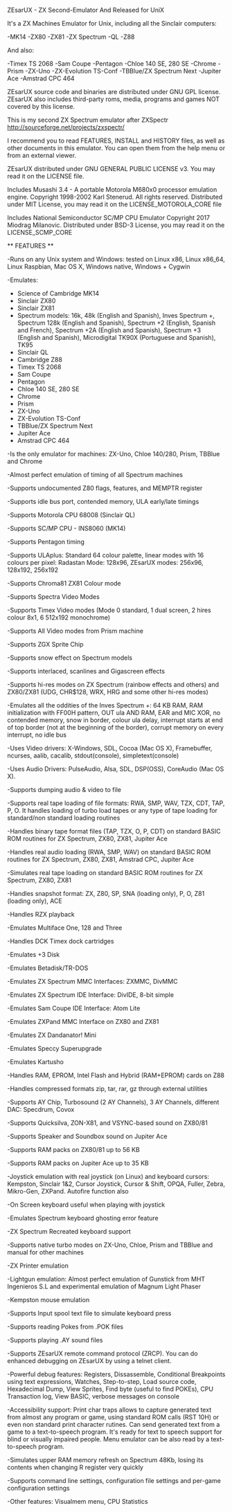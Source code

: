 ZEsarUX - ZX Second-Emulator And Released for UniX 


It's a ZX Machines Emulator for Unix, including all the Sinclair computers:

-MK14
-ZX80
-ZX81
-ZX Spectrum
-QL
-Z88

And also:

-Timex TS 2068
-Sam Coupe
-Pentagon 
-Chloe 140 SE, 280 SE
-Chrome
-Prism
-ZX-Uno
-ZX-Evolution TS-Conf
-TBBlue/ZX Spectrum Next
-Jupiter Ace
-Amstrad CPC 464

ZEsarUX source code and binaries are distributed under GNU GPL license. 
ZEsarUX also includes third-party roms, media, programs and games NOT covered by this license.

This is my second ZX Spectrum emulator after ZXSpectr
http://sourceforge.net/projects/zxspectr/

I recommend you to read FEATURES, INSTALL and HISTORY files, as well as other documents in this emulator.
You can open them from the help menu or from an external viewer.


ZEsarUX distributed under GNU GENERAL PUBLIC LICENSE v3. You may read it on the LICENSE file.

Includes Musashi 3.4 - A portable Motorola M680x0 processor emulation engine.
Copyright 1998-2002 Karl Stenerud. All rights reserved. Distributed under MIT License, you may read it on the LICENSE_MOTOROLA_CORE file

Includes National Semiconductor SC/MP CPU Emulator
Copyright 2017 Miodrag Milanovic. Distributed under BSD-3 License, you may read it on the LICENSE_SCMP_CORE


** FEATURES **

-Runs on any Unix system and Windows: tested on Linux x86, Linux x86_64, Linux Raspbian, Mac OS X, Windows native, Windows + Cygwin

-Emulates:
* Science of Cambridge MK14
* Sinclair ZX80
* Sinclair ZX81
* Spectrum models: 16k, 48k (English and Spanish), Inves Spectrum +, Spectrum 128k (English and Spanish), Spectrum +2 (English, Spanish and French), Spectrum +2A (English and Spanish), Spectrum +3 (English and Spanish), Microdigital TK90X (Portuguese and Spanish), TK95 
* Sinclair QL
* Cambridge Z88
* Timex TS 2068 
* Sam Coupe
* Pentagon 
* Chloe 140 SE, 280 SE
* Chrome
* Prism
* ZX-Uno
* ZX-Evolution TS-Conf
* TBBlue/ZX Spectrum Next
* Jupiter Ace
* Amstrad CPC 464

-Is the only emulator for machines: ZX-Uno, Chloe 140/280, Prism, TBBlue and Chrome

-Almost perfect emulation of timing of all Spectrum machines

-Supports undocumented Z80 flags, features, and MEMPTR register

-Supports idle bus port, contended memory, ULA early/late timings

-Supports Motorola CPU 68008 (Sinclair QL)

-Supports SC/MP CPU - INS8060 (MK14)

-Supports Pentagon timing

-Supports ULAplus: Standard 64 colour palette, linear modes with 16 colours per pixel: Radastan Mode: 128x96, ZEsarUX modes: 256x96, 128x192, 256x192

-Supports Chroma81 ZX81 Colour mode

-Supports Spectra Video Modes

-Supports Timex Video modes (Mode 0 standard, 1 dual screen, 2 hires colour 8x1, 6 512x192 monochrome)

-Supports All Video modes from Prism machine

-Supports ZGX Sprite Chip

-Supports snow effect on Spectrum models

-Supports interlaced, scanlines and Gigascreen effects

-Supports hi-res modes on ZX Spectrum (rainbow effects and others) and ZX80/ZX81 (UDG, CHR$128, WRX, HRG and some other hi-res modes)

-Emulates all the oddities of the Inves Spectrum +: 64 KB RAM, RAM initialization with FF00H pattern, OUT ula AND RAM, EAR and MIC XOR, no contended memory, snow in border, colour ula delay, interrupt starts at end of top border (not at the beginning of the border), corrupt memory on every interrupt, no idle bus

-Uses Video drivers: X-Windows, SDL, Cocoa (Mac OS X), Framebuffer, ncurses, aalib, cacalib, stdout(console), simpletext(console)

-Uses Audio Drivers: PulseAudio, Alsa, SDL, DSP(OSS), CoreAudio (Mac OS X). 

-Supports dumping audio & video to file

-Supports real tape loading of file formats: RWA, SMP, WAV, TZX, CDT, TAP, P, O. It handles loading of turbo load tapes or any type of tape loading for standard/non standard loading routines

-Handles binary tape format files (TAP, TZX, O, P, CDT) on standard BASIC ROM routines for ZX Spectrum, ZX80, ZX81, Jupiter Ace

-Handles real audio loading (RWA, SMP, WAV) on standard BASIC ROM routines for ZX Spectrum, ZX80, ZX81, Amstrad CPC, Jupiter Ace

-Simulates real tape loading on standard BASIC ROM routines for ZX Spectrum, ZX80, ZX81

-Handles snapshot format: ZX, Z80, SP, SNA (loading only), P, O, Z81 (loading only), ACE

-Handles RZX playback 

-Emulates Multiface One, 128 and Three

-Handles DCK Timex dock cartridges

-Emulates +3 Disk

-Emulates Betadisk/TR-DOS

-Emulates ZX Spectrum MMC Interfaces: ZXMMC, DivMMC

-Emulates ZX Spectrum IDE Interface: DivIDE, 8-bit simple 

-Emulates Sam Coupe IDE Interface: Atom Lite

-Emulates ZXPand MMC Interface on ZX80 and ZX81

-Emulates ZX Dandanator! Mini

-Emulates Speccy Superupgrade

-Emulates Kartusho

-Handles RAM, EPROM, Intel Flash and Hybrid (RAM+EPROM) cards on Z88

-Handles compressed formats zip, tar, rar, gz through external utilities

-Supports AY Chip, Turbosound (2 AY Channels), 3 AY Channels, different DAC: Specdrum, Covox

-Supports Quicksilva, ZON-X81, and VSYNC-based sound on ZX80/81

-Supports Speaker and Soundbox sound on Jupiter Ace

-Supports RAM packs on ZX80/81 up to 56 KB

-Supports RAM packs on Jupiter Ace up to 35 KB

-Joystick emulation with real joystick (on Linux) and keyboard cursors: Kempston, Sinclair 1&2, Cursor Joystick, Cursor & Shift, OPQA, Fuller, Zebra, Mikro-Gen, ZXPand. Autofire function also

-On Screen keyboard useful when playing with joystick

-Emulates Spectrum keyboard ghosting error feature

-ZX Spectrum Recreated keyboard support

-Supports native turbo modes on ZX-Uno, Chloe, Prism and TBBlue and manual for other machines

-ZX Printer emulation

-Lightgun emulation: Almost perfect emulation of Gunstick from MHT Ingenieros S.L and experimental emulation of Magnum Light Phaser

-Kempston mouse emulation

-Supports Input spool text file to simulate keyboard press

-Supports reading Pokes from .POK files

-Supports playing .AY sound files

-Supports ZEsarUX remote command protocol (ZRCP). You can do enhanced debugging on ZEsarUX by using a telnet client.

-Powerful debug features: Registers, Dissassemble, Conditional Breakpoints using text expressions, Watches, Step-to-step, Load source code, Hexadecimal Dump, View Sprites, Find byte (useful to find POKEs), CPU Transaction log, View BASIC, verbose messages on console

-Accessibility support: Print char traps allows to capture generated text from almost any program or game, using standard ROM calls (RST 10H) or even non standard print character rutines. Can send generated text from a game to a text-to-speech program. It's ready for text to speech support for blind or visually impaired people. Menu emulator can be also read by a text-to-speech program.

-Simulates upper RAM memory refresh on Spectrum 48Kb, losing its contents when changing R register very quickly

-Supports command line settings, configuration file settings and per-game configuration settings

-Other features: Visualmem menu, CPU Statistics


